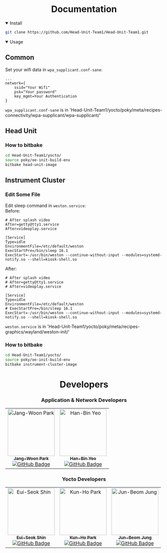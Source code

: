 # <div align="center">Documentation</div>

<details open>
<summary>Install</summary>

```bash
git clone https://github.com/Head-Unit-Team1/Head-Unit-Team1.git
```

</details>

<details open>
<summary>Usage</summary>

## Common

Set your wifi data in `wpa_supplicant.conf-sane`:

```plaintext
...
network={
    ssid="Your Wifi"
    psk="Your password"
    key_mgmt=Your Authentication
}
```

`wpa_supplicant.conf-sane` is in 'Head-Unit-Team1/yocto/poky/meta/recipes-connectivity/wpa-supplicant/wpa-supplicant/'

## Head Unit

### How to bitbake
```bash
cd Head-Unit-Team1/yocto/
source poky/oe-init-build-env
bitbake head-unit-image
```

## Instrument Cluster

### Edit Some File
Edit sleep command in `weston.service`:  
Before:
```plaintext
# After splash video
After=getty@tty1.service
After=videoplay.service

[Service]
Type=idle
EnvironmentFile=/etc/default/weston
ExecStartPre=/bin/sleep 16.1
ExecStart=-/usr/bin/weston --continue-without-input --modules=systemd-notify.so --shell=kiosk-shell.so
```

After:
```plaintext
# After splash video
# After=getty@tty1.service
# After=videoplay.service

[Service]
Type=idle
EnvironmentFile=/etc/default/weston
# ExecStartPre=/bin/sleep 16.1
ExecStart=-/usr/bin/weston --continue-without-input --modules=systemd-notify.so --shell=kiosk-shell.so
```
`weston.service` is in 'Head-Unit-Team1/yocto/poky/meta/recipes-graphics/wayland/weston-init/'

### How to bitbake
```bash
cd Head-Unit-Team1/yocto/
source poky/oe-init-build-env
bitbake instrument-cluster-image
```

</details>

# <div align="center">Developers</div>
### <div align="center">Application & Network Developers</div>
<table align="center">

  <tr>
    <td align="center">
      <a href="https://github.com/jwoon0906">
        <img src="https://github.com/jwoon0906.png" width="150px;" alt="Jang-Woon Park"/>
        <br />
        <sub><b>Jang-Woon Park</b></sub>
      </a>
      <br />
      <a href="https://github.com/jwoon0906"><img src="https://img.shields.io/badge/GitHub-jwoon0906-blue?logo=github" alt="GitHub Badge" /></a>
      <br />
    </td>
    <td align="center">
      <a href="https://github.com/YEOHANBIN">
        <img src="https://github.com/YEOHANBIN.png" width="150px;" alt="Han-Bin Yeo"/>
        <br />
        <sub><b>Han-Bin Yeo</b></sub>
      </a>
      <br />
      <a href="https://github.com/YEOHANBIN"><img src="https://img.shields.io/badge/GitHub-YEOHANBIN-blue?logo=github" alt="GitHub Badge" /></a>
      <br />
    </td>
    
  </tr>
</table>

### <div align="center">Yocto Developers</div>
<table align="center">

  <tr>
    <td align="center">
      <a href="https://github.com/euiseok-shin">
        <img src="https://github.com/euiseok-shin.png" width="150px;" alt="Eui-Seok Shin"/>
        <br />
        <sub><b>Eui-Seok Shin</b></sub>
      </a>
      <br />
      <a href="https://github.com/euiseok-shin"><img src="https://img.shields.io/badge/GitHub-euiseokshin-blue?logo=github" alt="GitHub Badge" /></a>
      <br />
    </td>
    <td align="center">
      <a href="https://github.com/KunhoPark-Jason">
        <img src="https://github.com/KunhoPark-Jason.png" width="150px;" alt="Kun-Ho Park"/>
        <br />
        <sub><b>Kun-Ho Park</b></sub>
      </a>
      <br />
      <a href="https://github.com/KunhoPark-Jason"><img src="https://img.shields.io/badge/GitHub-KunhoParkJason-blue?logo=github" alt="GitHub Badge" /></a>
      <br />
    </td>
    <td align="center">
      <a href="https://github.com/junspring">
        <img src="https://github.com/junspring.png" width="150px;" alt="Jun-Beom Jung"/>
        <br />
        <sub><b>Jun-Beom Jung</b></sub>
      </a>
      <br />
      <a href="https://github.com/junspring"><img src="https://img.shields.io/badge/GitHub-junspring-blue?logo=github" alt="GitHub Badge" /></a>
      <br />
    </td>
    
  </tr>
</table>